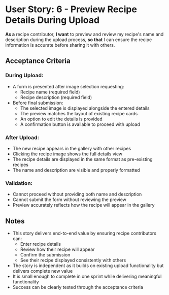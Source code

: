 # User Story: 6 - Preview Recipe Details During Upload

**As a** recipe contributor,
**I want** to preview and review my recipe's name and description during the upload process,
**so that** I can ensure the recipe information is accurate before sharing it with others.

## Acceptance Criteria

### During Upload:
* A form is presented after image selection requesting:
  * Recipe name (required field)
  * Recipe description (required field)
* Before final submission:
  * The selected image is displayed alongside the entered details
  * The preview matches the layout of existing recipe cards
  * An option to edit the details is provided
  * A confirmation button is available to proceed with upload

### After Upload:
* The new recipe appears in the gallery with other recipes
* Clicking the recipe image shows the full details view
* The recipe details are displayed in the same format as pre-existing recipes
* The name and description are visible and properly formatted

### Validation:
* Cannot proceed without providing both name and description
* Cannot submit the form without reviewing the preview
* Preview accurately reflects how the recipe will appear in the gallery

## Notes
* This story delivers end-to-end value by ensuring recipe contributors can:
  * Enter recipe details
  * Review how their recipe will appear
  * Confirm the submission
  * See their recipe displayed consistently with others
* The story is independent as it builds on existing upload functionality but delivers complete new value
* It is small enough to complete in one sprint while delivering meaningful functionality
* Success can be clearly tested through the acceptance criteria